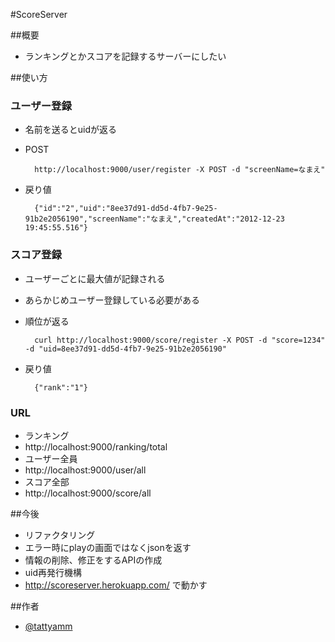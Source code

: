 #ScoreServer

##概要
* ランキングとかスコアを記録するサーバーにしたい

##使い方
### ユーザー登録
* 名前を送るとuidが返る
* POST

        http://localhost:9000/user/register -X POST -d "screenName=なまえ"

* 戻り値

        {"id":"2","uid":"8ee37d91-dd5d-4fb7-9e25-91b2e2056190","screenName":"なまえ","createdAt":"2012-12-23 19:45:55.516"}

### スコア登録
* ユーザーごとに最大値が記録される
* あらかじめユーザー登録している必要がある
* 順位が返る

        curl http://localhost:9000/score/register -X POST -d "score=1234" -d "uid=8ee37d91-dd5d-4fb7-9e25-91b2e2056190"

* 戻り値

        {"rank":"1"}


### URL
* ランキング
 * http://localhost:9000/ranking/total
* ユーザー全員
 * http://localhost:9000/user/all
* スコア全部
 * http://localhost:9000/score/all

##今後
* リファクタリング
* エラー時にplayの画面ではなくjsonを返す
* 情報の削除、修正をするAPIの作成
* uid再発行機構
* http://scoreserver.herokuapp.com/ で動かす

##作者
* [@tattyamm](https://twitter.com/tattyamm)
